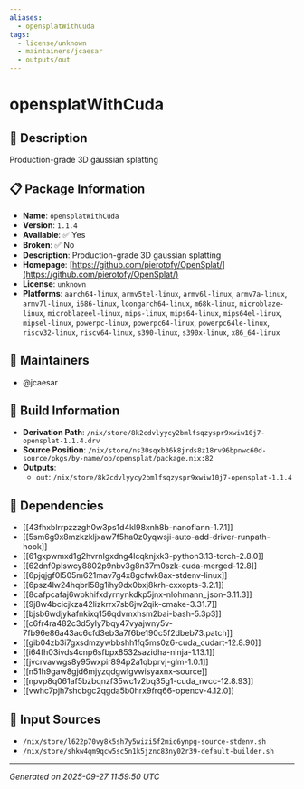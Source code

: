 ```yaml
---
aliases:
  - opensplatWithCuda
tags:
  - license/unknown
  - maintainers/jcaesar
  - outputs/out
---
```


# opensplatWithCuda

## 📝 Description

Production-grade 3D gaussian splatting

## 📋 Package Information

- **Name**: `opensplatWithCuda`
- **Version**: `1.1.4`
- **Available**: ✅ Yes
- **Broken**: ✅ No
- **Description**: Production-grade 3D gaussian splatting
- **Homepage**: [https://github.com/pierotofy/OpenSplat/](https://github.com/pierotofy/OpenSplat/)
- **License**: `unknown`
- **Platforms**: `aarch64-linux`, `armv5tel-linux`, `armv6l-linux`, `armv7a-linux`, `armv7l-linux`, `i686-linux`, `loongarch64-linux`, `m68k-linux`, `microblaze-linux`, `microblazeel-linux`, `mips-linux`, `mips64-linux`, `mips64el-linux`, `mipsel-linux`, `powerpc-linux`, `powerpc64-linux`, `powerpc64le-linux`, `riscv32-linux`, `riscv64-linux`, `s390-linux`, `s390x-linux`, `x86_64-linux`
## 👥 Maintainers

- @jcaesar


## 🔧 Build Information

- **Derivation Path**: `/nix/store/8k2cdvlyycy2bmlfsqzyspr9xwiw10j7-opensplat-1.1.4.drv`
- **Source Position**: `/nix/store/ns30sqxb36k8jrds8z18rv96bpnwc60d-source/pkgs/by-name/op/opensplat/package.nix:82`
- **Outputs**:
  - `out`:  `/nix/store/8k2cdvlyycy2bmlfsqzyspr9xwiw10j7-opensplat-1.1.4`

## 🔗 Dependencies

- [[43fhxblrrpzzzgh0w3ps1d4kl98xnh8b-nanoflann-1.7.1]]
- [[5sm6g9x8mzkzkljxaw7f5ha0z0yqwsji-auto-add-driver-runpath-hook]]
- [[61gxpwmxd1g2hvrnlgxdng4lcqknjxk3-python3.13-torch-2.8.0]]
- [[62dnf0plswcy8802p9nbv3g8n37m0szk-cuda-merged-12.8]]
- [[6pjqjgf0l505m621mav7g4x8gcfwk8ax-stdenv-linux]]
- [[6psz4lw24hqbrl58g1ihy9dx0bxj8krh-cxxopts-3.2.1]]
- [[8cafpcafaj6wbkhifxdyrnynkdkp5jnx-nlohmann_json-3.11.3]]
- [[9j8w4bcicjkza42lizkrrx7sb6jw2qik-cmake-3.31.7]]
- [[bjsb6wdjykafnkixq156qdvmxhsm2bai-bash-5.3p3]]
- [[c6fr4ra482c3d5yly7bqy47vyajwny5v-7fb96e86a43ac6cfd3eb3a7f6be190c5f2dbeb73.patch]]
- [[gib04zb3i7gxsdmzywbbshh1fq5ms0z6-cuda_cudart-12.8.90]]
- [[i64fh03ivds4cnp6sfbpx8532sazidha-ninja-1.13.1]]
- [[jvcrvavwgs8y95wxpir894p2a1qbprvj-glm-1.0.1]]
- [[n51h9gaw8gjd6mjyzqdgwlgvwisyaxnx-source]]
- [[npvp8q061af5bzbqnzf35wc1v2bq35g1-cuda_nvcc-12.8.93]]
- [[vwhc7pjh7shcbgc2qgda5b0hrx9frq66-opencv-4.12.0]]

## 📁 Input Sources

- `/nix/store/l622p70vy8k5sh7y5wizi5f2mic6ynpg-source-stdenv.sh`
- `/nix/store/shkw4qm9qcw5sc5n1k5jznc83ny02r39-default-builder.sh`

---
*Generated on 2025-09-27 11:59:50 UTC*
